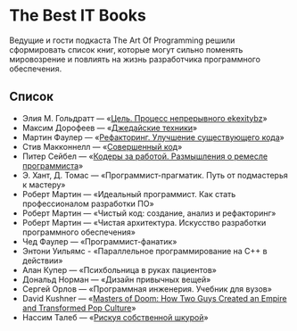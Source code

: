 # The Best IT Books

Ведущие и гости подкаста The Art Of Programming решили сформировать список книг, которые могут сильно поменять мировозрение и повлиять на жизнь разработчика программного обеспечения. 

## Список

* Элия М. Гольдратт — «[Цель. Процесс непрерывного ekexitybz](./books/TheGoal.md)» 
* Максим Дорофеев — «[Джедайские техники](./books/JediTechnology.md)» 
* Мартин Фаулер — «[Рефакторинг. Улучшение существующего кода](./books/Refactoring.md)» 
* Стив Макконнелл — «[Совершенный код](./books/CodeComplete.md)»
* Питер Сейбел — «[Кодеры за работой. Размышления о ремесле программиста](./books/CodersAtWork.md)»
* Э. Хант, Д. Томас — «Программист-прагматик. Путь от подмастерья к мастеру» 
* Роберт Мартин — «Идеальный программист. Как стать профессионалом разработки ПО» 
* Роберт Мартин — «Чистый код: создание, анализ и рефакторинг»
* Роберт Мартин — «Чистая архитектура. Искусство разработки программного обеспечения» 
* Чед Фаулер — «Программист-фанатик» 
* Энтони Уильямс - «Параллельное программирование на С++ в действии»
* Алан Купер —  «Психбольница в руках пациентов»
* Дональд Норман — «Дизайн привычных вещей» 
* Сергей Орлов — «Программная инженерия. Учебник для вузов» 
* David Kushner — «[Masters of Doom: How Two Guys Created an Empire and Transformed Pop Culture](./books/MastersOfDoom.md)»
* Нассим Талеб — «[Рискуя собственной шкурой](./books/SkinInTheGame.md)»
